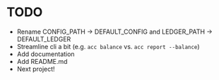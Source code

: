 # TODO

* Rename CONFIG_PATH -> DEFAULT_CONFIG and LEDGER_PATH -> DEFAULT_LEDGER
* Streamline cli a bit (e.g. `acc balance` vs. `acc report --balance`)
* Add documentation
* Add README.md
* Next project!

